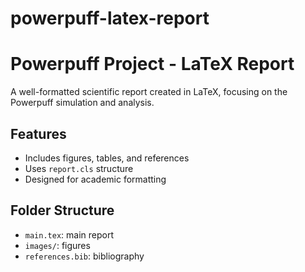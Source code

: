 # powerpuff-latex-report
# Powerpuff Project - LaTeX Report

A well-formatted scientific report created in LaTeX, focusing on the Powerpuff simulation and analysis.

## Features
- Includes figures, tables, and references
- Uses `report.cls` structure
- Designed for academic formatting

## Folder Structure
- `main.tex`: main report
- `images/`: figures
- `references.bib`: bibliography
